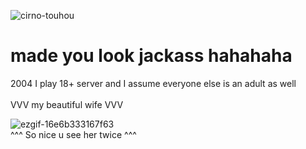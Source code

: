 ![cirno-touhou](https://github.com/user-attachments/assets/a47b5316-4bcc-4a65-9bab-f5833ce1778f)
<br>
<h1>made you look jackass hahahaha</h1>

2004 I play 18+ server and I assume everyone else is an adult as well 
<br><br>VVV my beautiful wife VVV<br>

![ezgif-16e6b333167f63](https://github.com/user-attachments/assets/70be9bc1-ee43-480c-a8cf-72aafe1b55ac)
<br>^^^ So nice u see her twice ^^^
